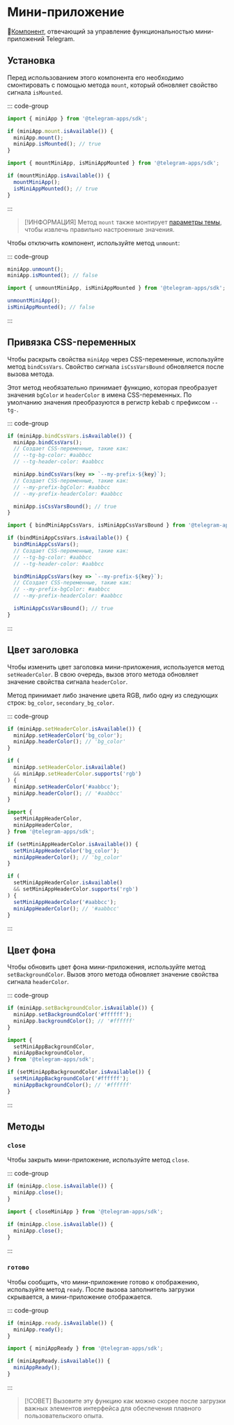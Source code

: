 # Мини-приложение

💠[Компонент](../scopes.md), отвечающий за управление функциональностью мини-приложений Telegram.

## Установка

Перед использованием этого компонента его необходимо смонтировать с помощью метода `mount`, который обновляет свойство сигнала `isMounted`.

::: code-group

```ts [Variable]
import { miniApp } from '@telegram-apps/sdk';

if (miniApp.mount.isAvailable()) {
  miniApp.mount();
  miniApp.isMounted(); // true
}
```

```ts [Functions]
import { mountMiniApp, isMiniAppMounted } from '@telegram-apps/sdk';

if (mountMiniApp.isAvailable()) {
  mountMiniApp();
  isMiniAppMounted(); // true
}
```

:::

> [!ИНФОРМАЦИЯ]
> Метод `mount` также монтирует [параметры темы](theme-params.md), чтобы извлечь правильно настроенные значения.

Чтобы отключить компонент, используйте метод `unmount`:

::: code-group

```ts [Variable]
miniApp.unmount();
miniApp.isMounted(); // false
```

```ts [Functions]
import { unmountMiniApp, isMiniAppMounted } from '@telegram-apps/sdk';

unmountMiniApp();
isMiniAppMounted(); // false
```

:::

## Привязка CSS-переменных

Чтобы раскрыть свойства `miniApp` через CSS-переменные, используйте метод `bindCssVars`.
Свойство сигнала `isCssVarsBound` обновляется после вызова метода.

Этот метод необязательно принимает функцию, которая преобразует значения `bgColor` и `headerColor` в имена CSS-переменных. По умолчанию значения преобразуются в регистр kebab с префиксом `--tg-`.

::: code-group

```ts [Variable]
if (miniApp.bindCssVars.isAvailable()) {
  miniApp.bindCssVars();
  // Создает CSS-переменные, такие как:
  // --tg-bg-color: #aabbcc
  // --tg-header-color: #aabbcc

  miniApp.bindCssVars(key => `--my-prefix-${key}`);
  // Создает CSS-переменные, такие как:
  // --my-prefix-bgColor: #aabbcc
  // --my-prefix-headerColor: #aabbcc

  miniApp.isCssVarsBound(); // true
}
```

```ts [Functions]
import { bindMiniAppCssVars, isMiniAppCssVarsBound } from '@telegram-apps/sdk';

if (bindMiniAppCssVars.isAvailable()) {
  bindMiniAppCssVars();
  // Создает CSS-переменные, такие как:
  // --tg-bg-color: #aabbcc
  // --tg-header-color: #aabbcc

  bindMiniAppCssVars(key => `--my-prefix-${key}`);
  // ССоздает CSS-переменные, такие как:
  // --my-prefix-bgColor: #aabbcc
  // --my-prefix-headerColor: #aabbcc

  isMiniAppCssVarsBound(); // true
}
```

:::

## Цвет заголовка

Чтобы изменить цвет заголовка мини-приложения, используется метод `setHeaderColor`. В свою очередь, вызов этого метода обновляет значение свойства сигнала `headerColor`.

Метод принимает либо значение цвета RGB, либо одну из следующих строк: `bg_color`, `secondary_bg_color`.

::: code-group

```ts [Variable]
if (miniApp.setHeaderColor.isAvailable()) {
  miniApp.setHeaderColor('bg_color');
  miniApp.headerColor(); // 'bg_color'
}

if (
  miniApp.setHeaderColor.isAvailable()
  && miniApp.setHeaderColor.supports('rgb')
) {
  miniApp.setHeaderColor('#aabbcc');
  miniApp.headerColor(); // '#aabbcc'
}
```

```ts [Functions]
import {
  setMiniAppHeaderColor,
  miniAppHeaderColor,
} from '@telegram-apps/sdk';

if (setMiniAppHeaderColor.isAvailable()) {
  setMiniAppHeaderColor('bg_color');
  miniAppHeaderColor(); // 'bg_color'
}

if (
  setMiniAppHeaderColor.isAvailable()
  && setMiniAppHeaderColor.supports('rgb')
) {
  setMiniAppHeaderColor('#aabbcc');
  miniAppHeaderColor(); // '#aabbcc'
}
```

:::

## Цвет фона

Чтобы обновить цвет фона мини-приложения, используйте метод `setBackgroundColor`. Вызов этого метода обновляет значение свойства сигнала `headerColor`.

::: code-group

```ts [Variable]
if (miniApp.setBackgroundColor.isAvailable()) {
  miniApp.setBackgroundColor('#ffffff');
  miniApp.backgroundColor(); // '#ffffff'
}
```

```ts [Functions]
import { 
  setMiniAppBackgroundColor,
  miniAppBackgroundColor,
} from '@telegram-apps/sdk';

if (setMiniAppBackgroundColor.isAvailable()) {
  setMiniAppBackgroundColor('#ffffff');
  miniAppBackgroundColor(); // '#ffffff'
}
```

:::

## Методы

### `close`

Чтобы закрыть мини-приложение, используйте метод `close`.

::: code-group

```ts [Variable]
if (miniApp.close.isAvailable()) {
  miniApp.close();
}
```

```ts [Functions]
import { closeMiniApp } from '@telegram-apps/sdk';

if (miniApp.close.isAvailable()) {
  miniApp.close();
}
```

:::

### `готово`

Чтобы сообщить, что мини-приложение готово к отображению, используйте метод `ready`. После вызова заполнитель загрузки скрывается, а мини-приложение отображается.

::: code-group

```ts [Variable]
if (miniApp.ready.isAvailable()) {
  miniApp.ready();
}
```

```ts [Functions]
import { miniAppReady } from '@telegram-apps/sdk';

if (miniAppReady.isAvailable()) {
  miniAppReady();
}
```

:::

> [!СОВЕТ]
> Вызовите эту функцию как можно скорее после загрузки важных элементов интерфейса для обеспечения плавного пользовательского опыта.
